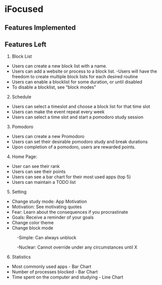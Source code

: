 # iFocused

## Features Implemented



## Features Left

1. Block List
- Users can create a new block list with a name.
- Users can add a website or process to a block list.
-Users will have the freedom to create multiple block lists for each desired routine
- Users can enable a blocklist for some duration, or until disabled 
- To disable a blocklist, see “block modes” 
2. Schedule
- Users can select a timeslot and choose a block list for that time slot
- Users can make the event repeat every week 
- Users can select a time slot and start a pomodoro study session 
3. Pomodoro
- Users can create a new Promodoro 
- Users can set their desirable pomodoro study and break durations
- Upon completion of a pomodoro, users are rewarded points. 
4. Home Page: 
- User can see their rank 
- Users can see their points
- Users can see a bar chart for their most used apps (top 5)
- Users can maintain a TODO list
5. Setting
- Change study mode: App Motivation 
- Motivation: See motivating quotes
- Fear: Learn about the consequences if you procrastinate 
- Goals: Receive a reminder of your goals 
- Change color theme 
- Change block mode

&nbsp;&nbsp;&nbsp;&nbsp;&nbsp;&nbsp;&nbsp;&nbsp;&nbsp; -Simple: Can always unblock 

&nbsp;&nbsp;&nbsp;&nbsp;&nbsp;&nbsp;&nbsp;&nbsp;&nbsp; -Nuclear: Cannot override under any circumstances until X
 
6. Statistics 
- Most commonly used apps - Bar Chart
- Number of processes blocked - Bar Chart
- Time spent on the computer and studying - Line Chart